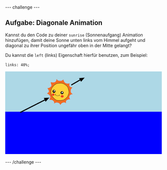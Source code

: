 --- challenge ---
## Aufgabe: Diagonale Animation
Kannst du den Code zu deiner `sunrise` (Sonnenaufgang) Animation hinzufügen, damit deine Sonne unten links vom Himmel aufgeht und diagonal zu ihrer Position ungefähr oben in der Mitte gelangt?

Du kannst die `left` (links) Eigenschaft hierfür benutzen, zum Beispiel:

```
links: 40%;
```

![screenshot](images/sunrise-left.png)





--- /challenge ---